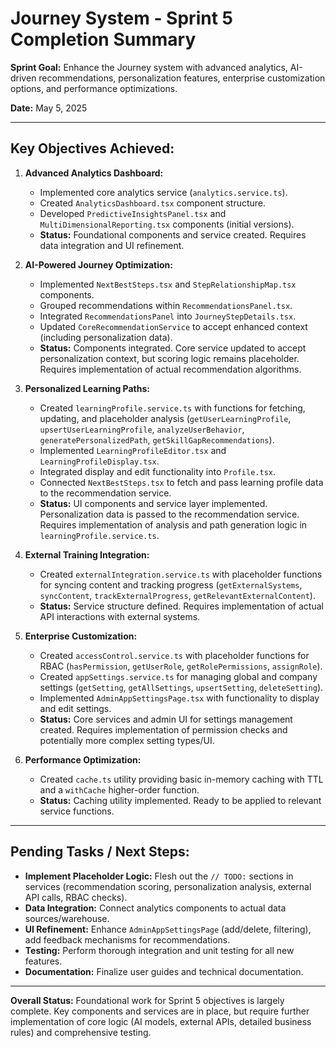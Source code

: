 # Journey System - Sprint 5 Completion Summary

**Sprint Goal:** Enhance the Journey system with advanced analytics, AI-driven recommendations, personalization features, enterprise customization options, and performance optimizations.

**Date:** May 5, 2025

---

## Key Objectives Achieved:

1.  **Advanced Analytics Dashboard:**
    *   Implemented core analytics service (`analytics.service.ts`).
    *   Created `AnalyticsDashboard.tsx` component structure.
    *   Developed `PredictiveInsightsPanel.tsx` and `MultiDimensionalReporting.tsx` components (initial versions).
    *   **Status:** Foundational components and service created. Requires data integration and UI refinement.

2.  **AI-Powered Journey Optimization:**
    *   Implemented `NextBestSteps.tsx` and `StepRelationshipMap.tsx` components.
    *   Grouped recommendations within `RecommendationsPanel.tsx`.
    *   Integrated `RecommendationsPanel` into `JourneyStepDetails.tsx`.
    *   Updated `CoreRecommendationService` to accept enhanced context (including personalization data).
    *   **Status:** Components integrated. Core service updated to accept personalization context, but scoring logic remains placeholder. Requires implementation of actual recommendation algorithms.

3.  **Personalized Learning Paths:**
    *   Created `learningProfile.service.ts` with functions for fetching, updating, and placeholder analysis (`getUserLearningProfile`, `upsertUserLearningProfile`, `analyzeUserBehavior`, `generatePersonalizedPath`, `getSkillGapRecommendations`).
    *   Implemented `LearningProfileEditor.tsx` and `LearningProfileDisplay.tsx`.
    *   Integrated display and edit functionality into `Profile.tsx`.
    *   Connected `NextBestSteps.tsx` to fetch and pass learning profile data to the recommendation service.
    *   **Status:** UI components and service layer implemented. Personalization data is passed to the recommendation service. Requires implementation of analysis and path generation logic in `learningProfile.service.ts`.

4.  **External Training Integration:**
    *   Created `externalIntegration.service.ts` with placeholder functions for syncing content and tracking progress (`getExternalSystems`, `syncContent`, `trackExternalProgress`, `getRelevantExternalContent`).
    *   **Status:** Service structure defined. Requires implementation of actual API interactions with external systems.

5.  **Enterprise Customization:**
    *   Created `accessControl.service.ts` with placeholder functions for RBAC (`hasPermission`, `getUserRole`, `getRolePermissions`, `assignRole`).
    *   Created `appSettings.service.ts` for managing global and company settings (`getSetting`, `getAllSettings`, `upsertSetting`, `deleteSetting`).
    *   Implemented `AdminAppSettingsPage.tsx` with functionality to display and edit settings.
    *   **Status:** Core services and admin UI for settings management created. Requires implementation of permission checks and potentially more complex setting types/UI.

6.  **Performance Optimization:**
    *   Created `cache.ts` utility providing basic in-memory caching with TTL and a `withCache` higher-order function.
    *   **Status:** Caching utility implemented. Ready to be applied to relevant service functions.

---

## Pending Tasks / Next Steps:

*   **Implement Placeholder Logic:** Flesh out the `// TODO:` sections in services (recommendation scoring, personalization analysis, external API calls, RBAC checks).
*   **Data Integration:** Connect analytics components to actual data sources/warehouse.
*   **UI Refinement:** Enhance `AdminAppSettingsPage` (add/delete, filtering), add feedback mechanisms for recommendations.
*   **Testing:** Perform thorough integration and unit testing for all new features.
*   **Documentation:** Finalize user guides and technical documentation.

---

**Overall Status:** Foundational work for Sprint 5 objectives is largely complete. Key components and services are in place, but require further implementation of core logic (AI models, external APIs, detailed business rules) and comprehensive testing.

